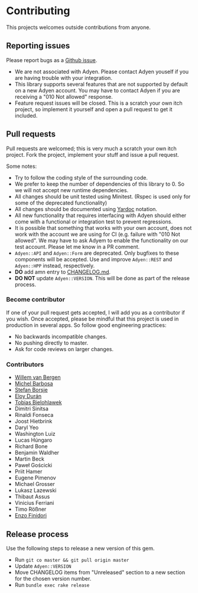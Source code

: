 # Contributing

This projects welcomes outside contributions from anyone.

## Reporting issues

Please report bugs as a [Github issue](https://github.com/wvanbergen/adyen/issues/new).

- We are not associated with Adyen. Please contact Adyen youself if you are having
  trouble with your integration.
- This library supports several features that are not supported by default on a new
  Adyen account. You may have to contact Adyen if you are receiving a
  "010 Not allowed" response.
- Feature request issues will be closed. This is a scratch your own itch project,
  so implement it yourself and open a pull request to get it included.

## Pull requests

Pull requests are welcomed; this is very much a scratch your own itch project.
Fork the project, implement your stuff and issue a pull request.

Some notes:

- Try to follow the coding style of the surrounding code.
- We prefer to keep the number of dependencies of this library to 0. So we will
  not accept new runtime dependencies.
- All changes should be unit tested using Minitest. (Rspec is used only for some
  of the deprecated functionality)
- All changes should be documented using
  [Yardoc](http://www.rubydoc.info/gems/yard/file/docs/GettingStarted.md) notation.
- All new functionality that requires interfacing with Adyen should either come with
  a functional or integration test to prevent regressions.
- It is possible that something that works with your own account, does not work with
  the account we are using for CI (e.g. failure with "010 Not allowed". We may have
  to ask Adyem to enable the functionality on our test account. Please let me know in
  a PR comment.
- `Adyen::API` and `Adyen::Form` are deprecated. Only bugfixes to these components
  will be accepted. Use and improve `Adyen::REST` and `Adyen::HPP` instead, respectively.
- **DO** add amn entry to [CHANGELOG.md](./CHANGELOG.md).
- **DO NOT** update `Adyen::VERSION`. This will be done as part of the release process.

### Become contributor

If one of your pull request gets accepted, I will add you as a contributor if you wish.
Once accepted, please be mindful that this project is used in production in several apps.
So follow good engineering practices:

- No backwards incompatible changes.
- No pushing directly to master.
- Ask for code reviews on larger changes.

### Contributors

- [Willem van Bergen](https://github.com/wvanbergen)
- [Michel Barbosa](https://github.com/mbarb0sa)
- [Stefan Borsje](https://github.com/sborsje)
- [Eloy Durán](https://github.com/alloy)
- [Tobias Bielohlawek](https://github.com/rngtng)
- Dimitri Sinitsa
- Rinaldi Fonseca
- Joost Hietbrink
- Daryl Yeo
- Washington Luiz
- Lucas Húngaro
- Richard Bone
- Benjamin Waldher
- Martin Beck
- Paweł Gościcki
- Priit Hamer
- Eugene Pimenov
- Michael Grosser
- Lukasz Lazewski
- Thibaut Assus
- Vinicius Ferriani
- Timo Rößner
- [Enzo Finidori](https://github.com/tiredenzo)

## Release process

Use the following steps to release a new version of this gem.

- Run `git co master && git pull origin master`
- Update `Adyen::VERSION`
- Move CHANGELOG items from "Unreleased" section to a new section for the chosen version number.
- Run `bundle exec rake release`
